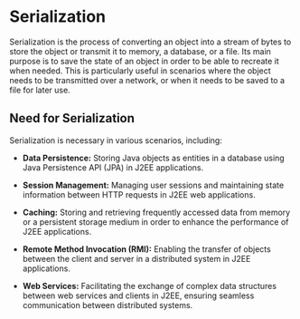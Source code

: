 # Serialization

Serialization is the process of converting an object into a stream of bytes to store the object or transmit it to
memory, a database, or a file. Its main purpose is to save the state of an object in order to be able to recreate it
when needed. This is particularly useful in scenarios where the object needs to be transmitted over a network, or when
it needs to be saved to a file for later use.

## Need for Serialization

Serialization is necessary in various scenarios, including:

- **Data Persistence:** Storing Java objects as entities in a database using Java Persistence API (JPA) in J2EE
  applications.

- **Session Management:** Managing user sessions and maintaining state information between HTTP requests in J2EE web
  applications.

- **Caching:** Storing and retrieving frequently accessed data from memory or a persistent storage medium in order to
  enhance the performance of J2EE applications.

- **Remote Method Invocation (RMI):** Enabling the transfer of objects between the client and server in a distributed
  system in J2EE applications.

- **Web Services:** Facilitating the exchange of complex data structures between web services and clients in J2EE,
  ensuring seamless communication between distributed systems.
